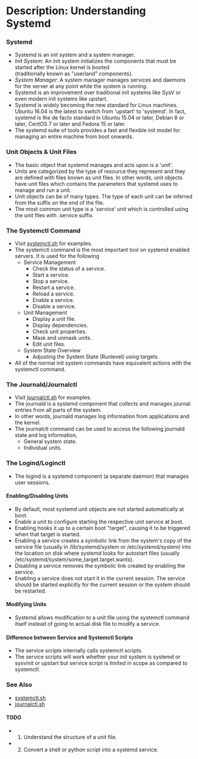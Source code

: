 # Description: Understanding Systemd

### Systemd
- Systemd is an init system and a system manager.
- *Init System*: An init system initializes the components that must be started after the Linux kernel is booted  
  (traditionally known as "userland" components).
- *System Manager*: A system manager manages services and daemons for the server at any point while the system is 
  running.
- Systemd is an improvement over traditional init systems like SysV or even modern init systems like upstart.
- Systemd is widely becoming the new standard for Linux machines. Ubuntu 16.04 is the latest to switch from 'upstart' 
  to 'systemd'. In fact, systemd is the de facto standard in Ubuntu 15.04 or later, Debian 8 or later, CentOS 7 or later 
  and Fedora 15 or later.
- The systemd suite of tools provides a fast and flexible init model for managing an entire machine from boot onwards.

### Unit Objects & Unit Files
- The basic object that systemd manages and acts upon is a 'unit'.
- Units are categorized by the type of resource they represent and they are defined with files known as unit files. In
  other words, unit objects have unit files which contains the parameters that systemd uses to manage and run a unit.
- Unit objects can be of many types. The type of each unit can be inferred from the suffix on the end of the file.
- The most common unit type is a 'service' unit which is controlled using the unit files with .service suffix. 

### The Systemctl Command
- Visit [systemctl.sh](systemctl.sh) for examples.
- The systemctl command is the most important tool on systemd enabled servers. It is used for the following
    - Service Management
        - Check the status of a service.
        - Start a service.
        - Stop a service.
        - Restart a service.
        - Reload a service.
        - Enable a service.
        - Disable a service.
    - Unit Management
        - Display a unit file.
        - Display dependencies.
        - Check unit properties.
        - Mask and unmask units.
        - Edit unit files.
    - System State Overview
        - Adjusting the System State (Runlevel) using targets.
- All of the normal init system commands have equivalent actions with the systemctl command.

### The Journald/Journalctl
- Visit [journalctl.sh](journalctl.sh) for examples.
- The journald is a systemd component that collects and manages journal entries from all parts of the system. 
- In other words, journald manages log information from applications and the kernel.
- The journalctl command can be used to access the following journald state and log information,
    - General system state.
    - Individual units.

### The Logind/Loginctl
- The logind is a systemd component (a separate daemon) that manages user sessions.

#### Enabling/Disabling Units
- By default, most systemd unit objects are not started automatically at boot. 
- Enable a unit to configure starting the respective unit service at boot. 
- Enabling hooks it up to a certain boot "target", causing it to be triggered when that target is started.
- Enabling a service creates a symbolic link from the system's copy of the service file (usually in /lib/systemd/system 
  or /etc/systemd/system) into the location on disk where systemd looks for autostart files (usually 
  /etc/systemd/system/some_target.target.wants).
- Disabling a service removes the symbolic link created by enabling the service.
- Enabling a service does not start it in the current session. The service should be started explicitly for the current
  session or the system should be restarted.

#### Modifying Units
- Systemd allows modification to a unit file using the systemctl command itself instead of going to actual disk file to
  modify a service.

#### Difference between Service and Systemctl Scripts
- The service scripts internally calls systemctl scripts.
- The service scripts will work whether your init system is systemd or sysvinit or upstart but service script is
  limited in scope as compared to systemctl.

### See Also
- [systemctl.sh](systemctl.sh) 
- [journalctl.sh](journalctl.sh)

#### TODO
* 1. Understand the structure of a unit file.
* 2. Convert a shell or python script into a systemd service.
